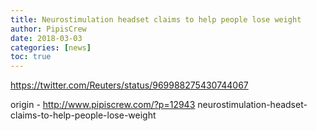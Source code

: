 ```yaml
---
title: Neurostimulation headset claims to help people lose weight
author: PipisCrew
date: 2018-03-03
categories: [news]
toc: true
---
```


https://twitter.com/Reuters/status/969988275430744067

origin - http://www.pipiscrew.com/?p=12943 neurostimulation-headset-claims-to-help-people-lose-weight